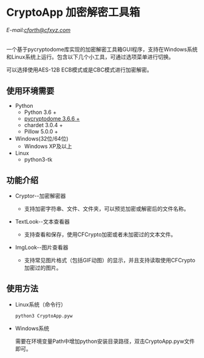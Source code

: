 # CryptoApp 加密解密工具箱

###### E-mail:cforth@cfxyz.com

一个基于pycryptodome库实现的加密解密工具箱GUI程序，支持在Windows系统和Linux系统上运行。包含以下几个小工具，可通过选项菜单进行切换。

可以选择使用AES-12B ECB模式或是CBC模式进行加密解密。

## 使用环境需要

* Python
    * Python 3.6 +
    * [pycryptodome 3.6.6 +](https://pypi.org/project/pycryptodome/#files)
    * chardet 3.0.4 +
    * Pillow 5.0.0 +
* Windows(32位/64位)
    * Windows XP及以上
* Linux
    * python3-tk

## 功能介绍

* Cryptor--加密解密器
   * 支持加密字符串、文件、文件夹，可以预览加密或解密后的文件名称。

* TextLook--文本查看器
   * 支持查看和保存，使用CFCrypto加密或者未加密过的文本文件。

* ImgLook--图片查看器
   * 支持常见图片格式（包括GIF动图）的显示，并且支持读取使用CFCrypto加密过的图片。

## 使用方法
* Linux系统（命令行）

    ```bash
    python3 CryptoApp.pyw
    ```
 
 * Windows系统
    
    需要在环境变量Path中增加python安装目录路径，双击CryptoApp.pyw文件即可。
 